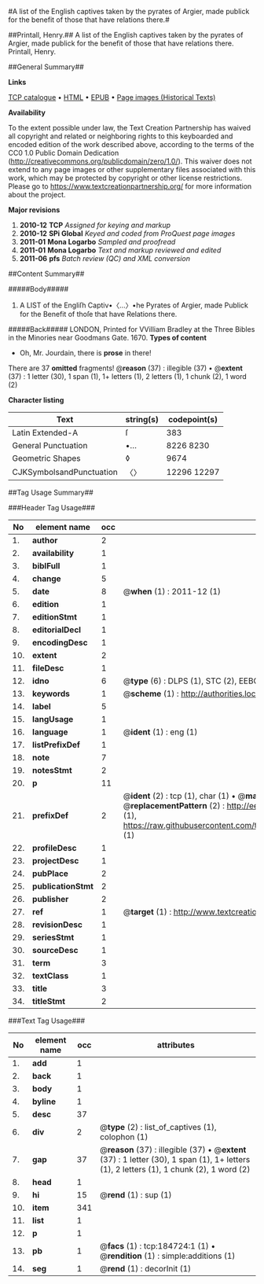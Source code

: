 #A list of the English captives taken by the pyrates of Argier, made publick for the benefit of those that have relations there.#

##Printall, Henry.##
A list of the English captives taken by the pyrates of Argier, made publick for the benefit of those that have relations there.
Printall, Henry.

##General Summary##

**Links**

[TCP catalogue](http://www.ota.ox.ac.uk/tcp/)  • 
[HTML](http://tei.it.ox.ac.uk/tcp/Texts-HTML/free/B09/B09789.html)  • 
[EPUB](http://tei.it.ox.ac.uk/tcp/Texts-EPUB/free/B09/B09789.epub) • 
[Page images (Historical Texts)](https://historicaltexts.jisc.ac.uk/eebo-64551604e)

**Availability**

To the extent possible under law, the Text Creation Partnership has waived all copyright and related or neighboring rights to this keyboarded and encoded edition of the work described above, according to the terms of the CC0 1.0 Public Domain Dedication (http://creativecommons.org/publicdomain/zero/1.0/). This waiver does not extend to any page images or other supplementary files associated with this work, which may be protected by copyright or other license restrictions. Please go to https://www.textcreationpartnership.org/ for more information about the project.

**Major revisions**

1. __2010-12__ __TCP__ *Assigned for keying and markup*
1. __2010-12__ __SPi Global__ *Keyed and coded from ProQuest page images*
1. __2011-01__ __Mona Logarbo__ *Sampled and proofread*
1. __2011-01__ __Mona Logarbo__ *Text and markup reviewed and edited*
1. __2011-06__ __pfs__ *Batch review (QC) and XML conversion*

##Content Summary##

#####Body#####

1. A LIST of the Engliſh Captiv•〈…〉•he Pyrates of Argier, made Publick for the Benefit of thoſe that have Relations there.

#####Back#####
LONDON, Printed for VVilliam Bradley at the Three Bibles in the Minories near Goodmans Gate. 1670.
**Types of content**

  * Oh, Mr. Jourdain, there is **prose** in there!

There are 37 **omitted** fragments! 
 @__reason__ (37) : illegible (37)  •  @__extent__ (37) : 1 letter (30), 1 span (1), 1+ letters (1), 2 letters (1), 1 chunk (2), 1 word (2)

**Character listing**


|Text|string(s)|codepoint(s)|
|---|---|---|
|Latin Extended-A|ſ|383|
|General Punctuation|•…|8226 8230|
|Geometric Shapes|◊|9674|
|CJKSymbolsandPunctuation|〈〉|12296 12297|

##Tag Usage Summary##

###Header Tag Usage###

|No|element name|occ|attributes|
|---|---|---|---|
|1.|__author__|2||
|2.|__availability__|1||
|3.|__biblFull__|1||
|4.|__change__|5||
|5.|__date__|8| @__when__ (1) : 2011-12 (1)|
|6.|__edition__|1||
|7.|__editionStmt__|1||
|8.|__editorialDecl__|1||
|9.|__encodingDesc__|1||
|10.|__extent__|2||
|11.|__fileDesc__|1||
|12.|__idno__|6| @__type__ (6) : DLPS (1), STC (2), EEBO-CITATION (1), OCLC (1), VID (1)|
|13.|__keywords__|1| @__scheme__ (1) : http://authorities.loc.gov/ (1)|
|14.|__label__|5||
|15.|__langUsage__|1||
|16.|__language__|1| @__ident__ (1) : eng (1)|
|17.|__listPrefixDef__|1||
|18.|__note__|7||
|19.|__notesStmt__|2||
|20.|__p__|11||
|21.|__prefixDef__|2| @__ident__ (2) : tcp (1), char (1)  •  @__matchPattern__ (2) : ([0-9\-]+):([0-9IVX]+) (1), (.+) (1)  •  @__replacementPattern__ (2) : http://eebo.chadwyck.com/downloadtiff?vid=$1&page=$2 (1), https://raw.githubusercontent.com/textcreationpartnership/Texts/master/tcpchars.xml#$1 (1)|
|22.|__profileDesc__|1||
|23.|__projectDesc__|1||
|24.|__pubPlace__|2||
|25.|__publicationStmt__|2||
|26.|__publisher__|2||
|27.|__ref__|1| @__target__ (1) : http://www.textcreationpartnership.org/docs/. (1)|
|28.|__revisionDesc__|1||
|29.|__seriesStmt__|1||
|30.|__sourceDesc__|1||
|31.|__term__|3||
|32.|__textClass__|1||
|33.|__title__|3||
|34.|__titleStmt__|2||


###Text Tag Usage###

|No|element name|occ|attributes|
|---|---|---|---|
|1.|__add__|1||
|2.|__back__|1||
|3.|__body__|1||
|4.|__byline__|1||
|5.|__desc__|37||
|6.|__div__|2| @__type__ (2) : list_of_captives (1), colophon (1)|
|7.|__gap__|37| @__reason__ (37) : illegible (37)  •  @__extent__ (37) : 1 letter (30), 1 span (1), 1+ letters (1), 2 letters (1), 1 chunk (2), 1 word (2)|
|8.|__head__|1||
|9.|__hi__|15| @__rend__ (1) : sup (1)|
|10.|__item__|341||
|11.|__list__|1||
|12.|__p__|1||
|13.|__pb__|1| @__facs__ (1) : tcp:184724:1 (1)  •  @__rendition__ (1) : simple:additions (1)|
|14.|__seg__|1| @__rend__ (1) : decorInit (1)|
